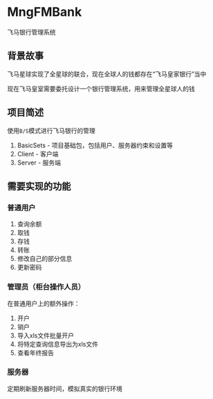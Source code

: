 # MngFMBank

飞马银行管理系统

## 背景故事

飞马星球实现了全星球的联合，现在全球人的钱都存在“飞马皇家银行”当中

现在飞马皇室需要委托设计一个银行管理系统，用来管理全星球人的钱

## 项目简述

使用`B/S`模式进行飞马银行的管理

1. BasicSets - 项目基础包，包括用户、服务器约束和设置等
2. Client - 客户端
3. Server - 服务端

## 需要实现的功能

### 普通用户

1. 查询余额
2. 取钱
3. 存钱
4. 转账
5. 修改自己的部分信息
6. 更新密码

### 管理员（柜台操作人员）

在普通用户上的额外操作：

1. 开户
2. 销户
3. 导入xls文件批量开户
4. 将特定查询信息导出为xls文件
5. 查看年终报告

### 服务器

定期刷新服务器时间，模拟真实的银行环境